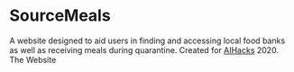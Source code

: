 # SourceMeals
A website designed to aid users in finding and accessing local food banks as well as receiving meals during quarantine.
Created for <a href="https://www.aihacks.org/">AIHacks</a> 2020.
<a herf = "https://sourcemeals.sierrabrandt.repl.co/">The Website</a>
